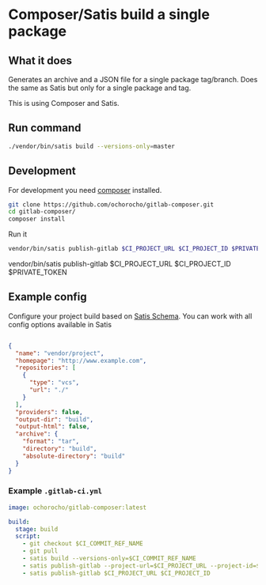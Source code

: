 # Composer/Satis build a single package

## What it does

Generates an archive and a JSON file for a single package tag/branch.
Does the same as Satis but only for a single package and tag.   

This is using Composer and Satis.

## Run command

```bash
./vendor/bin/satis build --versions-only=master
```

## Development

For development you need [composer](https://getcomposer.org/) installed.

```bash
git clone https://github.com/ochorocho/gitlab-composer.git
cd gitlab-composer/
composer install
```

Run it

```bash
vendor/bin/satis publish-gitlab $CI_PROJECT_URL $CI_PROJECT_ID $PRIVATE_TOKEN
```

vendor/bin/satis publish-gitlab $CI_PROJECT_URL $CI_PROJECT_ID $PRIVATE_TOKEN
## Example config

Configure your project build based on [Satis Schema](https://github.com/composer/satis/blob/master/res/satis-schema.json).
You can work with all config options available in Satis 

```json

{
  "name": "vendor/project",
  "homepage": "http://www.example.com",
  "repositories": [
    {
      "type": "vcs",
      "url": "./"
    }
  ],
  "providers": false,
  "output-dir": "build",
  "output-html": false,
  "archive": {
    "format": "tar",
    "directory": "build",
    "absolute-directory": "build"
  }
}


```

### Example `.gitlab-ci.yml`

```yaml
image: ochorocho/gitlab-composer:latest

build:
  stage: build
  script:
    - git checkout $CI_COMMIT_REF_NAME
    - git pull
    - satis build --versions-only=$CI_COMMIT_REF_NAME
    - satis publish-gitlab --project-url=$CI_PROJECT_URL --project-id=$CI_PROJECT_ID
    - satis publish-gitlab $CI_PROJECT_URL $CI_PROJECT_ID
```
